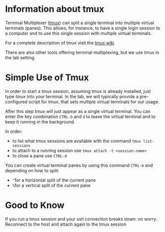 # Information about tmux 

Terminal Multiplexer ([tmux](https://github.com/tmux/tmux/wiki)) can split a single terminal into multiple virtual terminals (panes). This allows, for instance, to have a single login session to a computer and to use this single session with multiple virtual terminals. 

For a complete description of tmux visit the [tmux wiki](https://github.com/tmux/tmux/wiki)

There are also other tools offering terminal multiplexing, but we use tmux in the lab setting. 

# Simple Use of Tmux 

In order to start a tmux session, assuming tmux is already installed, just type *tmux* into your terminal. In the lab, we will typically provide a pre-configured script for tmux, that sets multiple virtual terminals for our usage. 

After this step tmux will just appear as a single virtual terminal. You can enter the key combination ```CTRL-b``` and ```d``` to leave the virtual terminal and to keep it running in the background. 

In order:
- to list  what tmux sessions are available with the command ```tmux list-sessions```
- to attach to a running session use ```tmux attach -t <session-name>```
- to close a pane use ```CTRL-d```

You can create virtual terminal panes by using this command ```CTRL-b``` and depending on how to split:
- ```"```for a horizontal split of the current pane
- ```%```for a vertical split of the current pane

# Good to Know

If you run a tmux session and your ssh connection breaks down: no worry. 
Reconnect to the host and attach again to the tmux session


